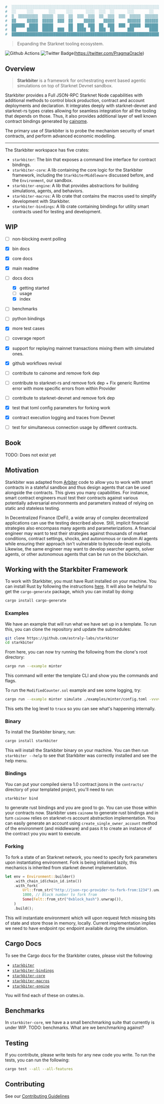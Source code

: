```bash
#  ░░░░░░░░░░░░░░░░░░░░░░░░░░░░░░░░░░░░░░░░░░░░░░░░░░░░░░░░░░░░░░░░░░░░░░░░░░░░░░░░░░░░░░░░░░░
#  ░░     ░░░       ░░░     ░░░      ░░░░  ░░░  ░░      ░░░       ░░       ░░      ░░      ░░░
#  ▒  ▒▒▒▒▒▒▒▒▒  ▒▒▒▒▒  ▒▒▒  ▒▒  ▒▒▒  ▒▒▒  ▒▒  ▒▒▒  ▒▒▒  ▒▒▒▒▒  ▒▒▒▒▒▒  ▒▒▒▒▒  ▒▒▒▒▒▒  ▒▒▒  ▒▒
#  ▓▓     ▓▓▓▓▓  ▓▓▓▓▓  ▓▓▓  ▓▓     ▓▓▓▓▓    ▓▓▓▓▓      ▓▓▓▓▓▓  ▓▓▓▓▓▓  ▓▓▓▓▓    ▓▓▓▓      ▓▓▓
#  ██████  ████  █████       ██  ███  ███  ██  ███  ███  █████  ██████  █████  ██████  ███  ██
#  ██     █████  █████  ███  ██  ████  ██  ███  ██      ███       ████  █████      ██  ████  █
#  ███████████████████████████████████████████████████████████████████████████████████████████
```
> Expanding the Starknet tooling ecosystem.

![Github Actions](https://github.com/astraly-labs/starkbiter/workflows/test/badge.svg)
![Twitter Badge](https://badgen.net/badge/icon/twitter?icon=twitter&label)(https://twitter.com/PragmaOracle)

## Overview
> **Starkbiter** is a framework for orchestrating event based agentic simulations on top of Starknet Devnet sandbox.

Starkbiter provides a Full JSON-RPC Starknet Node capabilities with additional methods to control block production, contract and account deployments and declaration. It integrates deeply with starknet-devnet and starknet-rs types crates allowing for seamless integration for all the tooling that depends on those. Thus, it also provides additional layer of well known contract bindings generated by [cainome](https://github.com/cartridge-gg/cainome).

The primary use of Starkbiter is to probe the mechanism security of smart contracts, and perform advanced economic modelling.

---

The Starkbiter workspace has five crates:
- `starkbiter`: The bin that exposes a command line interface for contract bindings.
- `starkbiter-core`: A lib containing the core logic for the Starkbiter framework, including the `StarkbiterMiddleware` discussed before, and the `Environment`, our sandbox.
- `starkbiter-engine`: A lib that provides abstractions for building simulations, agents, and behaviors.
- `starkbiter-macros`: A lib crate that contains the macros used to simplify development with Starkbiter.
- `starkbiter-bindings`: A lib crate containing bindings for utility smart contracts used for testing and development.

## WIP

- [ ] non-blocking event polling
- [x] bin docs
- [x] core docs
- [x] main readme
- [ ] docs docs
    - [x] getting started
    - [ ] usage
    - [x] index
- [ ] benchmarks
- [ ] python bindings
- [x] more test cases
- [ ] coverage report
- [x] support for replaying mainnet transactions mixing them with simulated ones.
- [x] github workflows revival
- [ ] contribute to cainome and remove fork dep
- [ ] contribute to starknet-rs and remove fork dep + Fix generic Runtime error with more specific errors from within Provider
- [ ] contribute to starknet-devnet and remove fork dep
- [x] test that toml config parameters for forking work
- [x] contract execution logging and traces from Devnet
- [ ] test for simultaneous connection usage by different contracts.


## Book
TODO: Does not exist yet

## Motivation
Starkbiter was adapted from [Arbiter](https://github.com/harnesslabs/arbiter) code to allow you to work with smart contracts in a stateful sandbox and thus design agents that can be used alongside the contracts.
This gives you many capabilities.
For instance, smart contract engineers must test their contracts against various potentially adversarial environments and parameters instead of relying on static and stateless testing.

In Decentralized Finance (DeFi), a wide array of complex decentralized applications can use the testing described above. Still, implicit financial strategies also encompass many agents and parameterizations.
A financial engineer may want to test their strategies against thousands of market conditions, contract settings, shocks, and autonomous or random AI agents while ensuring their approach isn't vulnerable to bytecode-level exploits.
Likewise, the same engineer may want to develop searcher agents, solver agents, or other autonomous agents that can be run on the blockchain.

## Working with the Starkbiter Framework
To work with Starkbiter, you must have Rust installed on your machine.
You can install Rust by following the instructions [here](https://www.rust-lang.org/tools/install).
It will also be helpful to get the `cargo-generate` package, which you can install by doing:
```bash
cargo install cargo-generate
```

### Examples
We have an example that will run what we have set up in a template.
To run this, you can clone the repository and update the submodules:
```bash
git clone https://github.com/astraly-labs/starkbiter
cd starkbiter
```

From here, you can now try running the following from the clone's root directory:
```bash
cargo run --example minter
```
This command will enter the template CLI and show you the commands and flags.

To run the `ModifiedCounter.sol` example and see some logging, try:
```bash
cargo run --example minter simulate ./examples/minter/config.toml -vvvv
```
This sets the log level to `trace` so you can see what's happening internally.

### Binary
To install the Starkbiter binary, run:
```bash
cargo install starkbiter
```
This will install the Starkbiter binary on your machine. You can then run `starkbiter --help` to see that Starkbiter was correctly installed and see the help menu.

### Bindings
You can put your compiled sierra 1.0 contract jsons in the `contracts/` directory of your templated project, you'll need to run:

```bash
starkbiter bind
```

to generate rust bindings and you are good to go. You can use those within your contracts now.
Starkbiter uses `cainome` to generate rust bindings and in turn `cainome` relies on starknet-rs account abstraction implementation. You can easily generate an account using `create_single_owner_account` method of the environment (and middleware) and pass it to create an instance of the contract you you want to execute.

### Forking
To fork a state of an Starknet network, you need to specify fork parameters upon instantiating environment. Fork is being initialised lazily, this mechanics is inherited from starknet devnet implementation.

```rust
let env = Environment::builder()
    .with_chain_id(chain_id.into())
    .with_fork(
        Url::from_str("http://json-rpc-provider-to-fork-from:1234").unwrap(),
        1000, // Block number to fork from
        Some(Felt::from_str("0xblock_hash").unwrap()),
    )
    .build();
```

This will instantiate environment which will upon request fetch missing bits of state and store those in memory, locally. Current implementation implies we need to have endpoint rpc endpoint available during the simulation.

## Cargo Docs

To see the Cargo docs for the Starkbiter crates, please visit the following:
- [`starkbiter`](https://docs.rs/crate/starkbiter/)
- [`starkbiter-bindings`](https://docs.rs/crate/starkbiter-bindings/)
- [`starkbiter-core`](https://docs.rs/starkbiter-core/)
- [`starkbiter-macros`](https://docs.rs/starkbiter-macros/)
- [`starkbiter-engine`](https://docs.rs/starkbiter-engine/)

You will find each of these on crates.io.

## Benchmarks
In `starkbiter-core`, we have a a small benchmarking suite that currently is under WIP.
TODO: benchmarks. What are we benchmarking against?

## Testing

If you contribute, please write tests for any new code you write. To run the tests, you can run the following:

```bash
cargo test --all --all-features
```

## Contributing

See our [Contributing Guidelines](https://github.com/astraly-labs/starkbiter/blob/main/.github/CONTRIBUTING.md)
